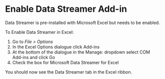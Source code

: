 # Enable Data Streamer Add-in
Data Streamer is pre-installed with Microsoft Excel but needs to be enabled. 

To Enable Data Streamer in Excel: 
1. Go to *File > Options* 
2. In the Excel Options dialogue click Add-ins
3. At the bottom of the dialogue in the Manage: dropdown select COM Add-ins and click Go
4. Check the box for Microsoft Data Streamer for Excel

You should now see the Data Streamer tab in the Excel ribbon. 